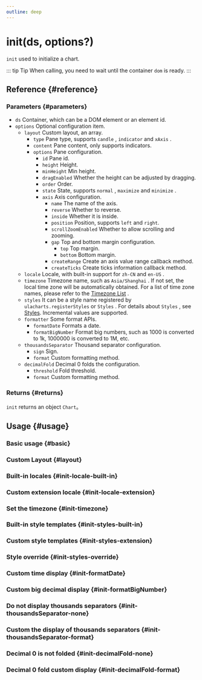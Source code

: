 ```yaml
---
outline: deep
---
```


# init(ds, options?)
`init` used to initialize a chart.

::: tip Tip
When calling, you need to wait until the container `dom` is ready.
:::

## Reference {#reference}
<!-- @include: @/@views/api/references/chart/init.md -->

### Parameters {#parameters}
- `ds` Container, which can be a DOM element or an element id.
- `options` Optional configuration item.
  - `layout` Custom layout, an array.
    - `type` Pane type, supports `candle` , `indicator` and `xAxis` .
    - `content` Pane content, only supports indicators.
    - `options` Pane configuration.
      - `id` Pane id.
      - `height` Height.
      - `minHeight` Min height.
      - `dragEnabled` Whether the height can be adjusted by dragging.
      - `order` Order.
      - `state` State, supports `normal` , `maximize` and `minimize` .
      - `axis` Axis configuration.
        - `name` The name of the axis.
        - `reverse` Whether to reverse.
        - `inside` Whether it is inside.
        - `position` Position, supports `left` and `right`.
        - `scrollZoomEnabled` Whether to allow scrolling and zooming.
        - `gap` Top and bottom margin configuration.
          - `top` Top margin.
          - `bottom` Bottom margin.
        - `createRange` Create an axis value range callback method.
        - `createTicks` Create ticks information callback method.
  - `locale` Locale, with built-in support for `zh-CN` and `en-US` .
  - `timezone` Timezone name, such as `Asia/Shanghai` . If not set, the local time zone will be automatically obtained. For a list of time zone names, please refer to the [Timezone List](https://en.wikipedia.org/wiki/List_of_tz_database_time_zones#List) .
  - `styles` It can be a style name registered by `ulacharts.registerStyles` or `Styles` . For details about `Styles` , see [Styles](/en-US/guide/styles). Incremental values ​​are supported.
  - `formatter` Some format APIs.
    - `formatDate` Formats a date.
    - `formatBigNumber` Format big numbers, such as 1000 is converted to 1k, 1000000 is converted to 1M, etc.
  - `thousandsSeparator` Thousand separator configuration.
    - `sign` Sign.
    - `format` Custom formatting method.
  - `decimalFold` Decimal 0 folds the configuration.
    - `threshold` Fold threshold.
    - `format` Custom formatting method.

### Returns {#returns}
`init` returns an object `Chart`。

## Usage {#usage}
<script setup>
import InitBasic from '../../../@views/api/samples/init-basic/index.vue'
import InitLayout from '../../../@views/api/samples/init-layout/index.vue'
import InitLocaleBuiltIn from '../../../@views/api/samples/init-locale-built-in/index.vue'
import InitLocaleExtension from '../../../@views/api/samples/init-locale-extension/index.vue'
import InitTimezone from '../../../@views/api/samples/init-timezone/index.vue'
import InitStylesBuiltIn from '../../../@views/api/samples/init-styles-built-in/index.vue'
import InitStylesExtension from '../../../@views/api/samples/init-styles-extension/index.vue'
import InitStylesOverride from '../../../@views/api/samples/init-styles-override/index.vue'
import InitFormatDate from '../../../@views/api/samples/init-formateDate/index.vue'
import InitFormatBigNumber from '../../../@views/api/samples/init-formatBigNumber/index.vue'
import InitThousandsSeparatorNone from '../../../@views/api/samples/init-thousandsSeparator-none/index.vue'
import InitThousandsSeparatorFormat from '../../../@views/api/samples/init-thousandsSeparator-format/index.vue'
import InitDecimalFoldNone from '../../../@views/api/samples/init-decimalFold-none/index.vue'
import InitDecimalFoldFormat from '../../../@views/api/samples/init-decimalFold-format/index.vue'
</script>

### Basic usage {#basic}
<InitBasic/>

### Custom Layout {#layout}
<InitLayout />

### Built-in locales {#init-locale-built-in}
<InitLocaleBuiltIn />

### Custom extension locale {#init-locale-extension}
<InitLocaleExtension />

### Set the timezone {#init-timezone}
<InitTimezone />

### Built-in style templates {#init-styles-built-in}
<InitStylesBuiltIn />

### Custom style templates {#init-styles-extension}
<InitStylesExtension />

### Style override {#init-styles-override}
<InitStylesOverride />

### Custom time display {#init-formatDate}
<InitFormatDate />

### Custom big decimal display {#init-formatBigNumber}
<InitFormatBigNumber />

### Do not display thousands separators {#init-thousandsSeparator-none}
<InitThousandsSeparatorNone/>

### Custom the display of thousands separators {#init-thousandsSeparator-format}
<InitThousandsSeparatorFormat />

### Decimal 0 is not folded {#init-decimalFold-none}
<InitDecimalFoldNone/>

### Decimal 0 fold custom display {#init-decimalFold-format}
<InitDecimalFoldFormat />

